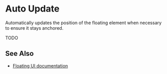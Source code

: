 # Auto Update

Automatically updates the position of the floating element when necessary to ensure it stays anchored.

TODO

## See Also

-   [Floating UI documentation](https://floating-ui.com/docs/autoUpdate)
